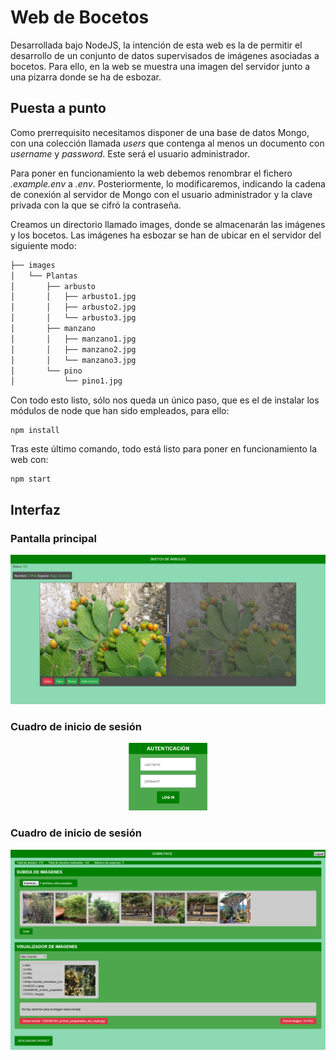 # Web de Bocetos

Desarrollada bajo NodeJS, la intención de esta web es la de permitir el desarrollo de un conjunto de datos supervisados de imágenes asociadas a bocetos. Para ello, en la web se muestra una imagen del servidor junto a una pizarra donde se ha de esbozar. 

## Puesta a punto

Como prerrequisito necesitamos disponer de una base de datos Mongo, con una colección llamada *users* que contenga al menos un documento con *username* y *password*. Este será el usuario administrador.

Para poner en funcionamiento la web debemos renombrar el fichero *.example.env* a *.env*.  Posteriormente, lo modificaremos, indicando la cadena de conexión al servidor de Mongo con el usuario administrador y la clave privada con la que se cifró la contraseña.

Creamos un directorio llamado images, donde se almacenarán las imágenes y los bocetos. Las imágenes ha esbozar se han de ubicar en el servidor del siguiente modo:

```bash
├── images
│   └── Plantas
│       ├── arbusto
│       │   ├── arbusto1.jpg
│       │   ├── arbusto2.jpg
│       │   └── arbusto3.jpg
│       ├── manzano
│       │   ├── manzano1.jpg
│       │   ├── manzano2.jpg
│       │   └── manzano3.jpg
│       └── pino
│           └── pino1.jpg

```

Con todo esto listo, sólo nos queda un único paso, que es el de instalar los módulos de node que han sido empleados, para ello:

```
npm install
```

Tras este último comando, todo está listo para poner en funcionamiento la web con:

```
npm start
```

## Interfaz

### Pantalla principal
<img src="examples/principal.png"/>

### Cuadro de inicio de sesión
<p align="center">
<img src="examples/login.png" width="25%"/> 
</p>

### Cuadro de inicio de sesión
<img src="examples/admin.png"/>
